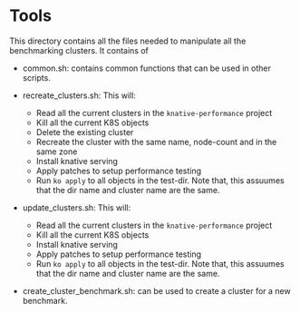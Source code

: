 # Tools

This directory contains all the files needed to manipulate all the benchmarking
clusters. It contains of

- common.sh: contains common functions that can be used in other scripts.

- recreate_clusters.sh: This will:

  - Read all the current clusters in the `knative-performance` project
  - Kill all the current K8S objects
  - Delete the existing cluster
  - Recreate the cluster with the same name, node-count and in the same zone
  - Install knative serving
  - Apply patches to setup performance testing
  - Run `ko apply` to all objects in the test-dir. Note that, this assuumes that
    the dir name and cluster name are the same.

- update_clusters.sh: This will:

  - Read all the current clusters in the `knative-performance` project
  - Kill all the current K8S objects
  - Install knative serving
  - Apply patches to setup performance testing
  - Run `ko apply` to all objects in the test-dir. Note that, this assuumes that
    the dir name and cluster name are the same.

- create_cluster_benchmark.sh: can be used to create a cluster for a new
  benchmark.
